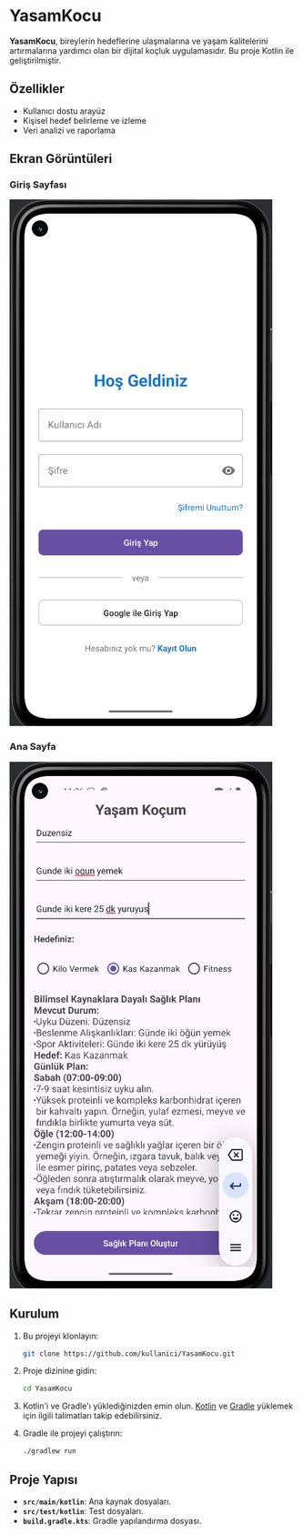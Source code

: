 # YasamKocu

**YasamKocu**, bireylerin hedeflerine ulaşmalarına ve yaşam kalitelerini artırmalarına yardımcı olan bir dijital koçluk uygulamasıdır. Bu proje Kotlin ile geliştirilmiştir.

## Özellikler
- Kullanıcı dostu arayüz
- Kişisel hedef belirleme ve izleme
- Veri analizi ve raporlama

## Ekran Görüntüleri

### Giriş Sayfası
![Login Page](login_page.png)

### Ana Sayfa
![Main Page](main_page.png)

## Kurulum

1. Bu projeyi klonlayın:
    ```bash
    git clone https://github.com/kullanici/YasamKocu.git
    ```

2. Proje dizinine gidin:
    ```bash
    cd YasamKocu
    ```

3. Kotlin'i ve Gradle'ı yüklediğinizden emin olun. [Kotlin](https://kotlinlang.org/) ve [Gradle](https://gradle.org/) yüklemek için ilgili talimatları takip edebilirsiniz.

4. Gradle ile projeyi çalıştırın:
    ```bash
    ./gradlew run
    ```

## Proje Yapısı

- **`src/main/kotlin`**: Ana kaynak dosyaları.
- **`src/test/kotlin`**: Test dosyaları.
- **`build.gradle.kts`**: Gradle yapılandırma dosyası.
